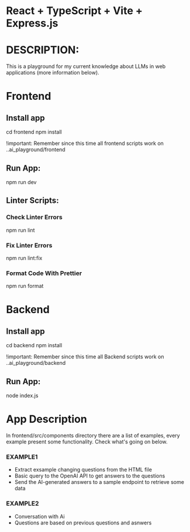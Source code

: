 # React + TypeScript + Vite + Express.js

# DESCRIPTION:

This is a playground for my current knowledge about LLMs in web applications (more information below).

# Frontend

## Install app

cd frontend
npm install

!important: Remember since this time all frontend scripts work on ..ai_playground/frontend

## Run App:

npm run dev

## Linter Scripts:

### Check Linter Errors

npm run lint

### Fix Linter Errors

npm run lint:fix

### Format Code With Prettier

npm run format

# Backend

## Install app

cd backend
npm install

!important: Remember since this time all Backend scripts work on ..ai_playground/backend

## Run App:
node index.js

# App Description

In frontend/src/components directory there are a list of examples, every example present some functionality.
Check what's going on below.

### EXAMPLE1

- Extract exsample changing questions from the HTML file
- Basic query to the OpenAI API to get answers to the questions
- Send the AI-generated answers to a sample endpoint to retrieve some data

### EXAMPLE2

- Conversation with Ai
- Questions are based on previous questions and asnwers
